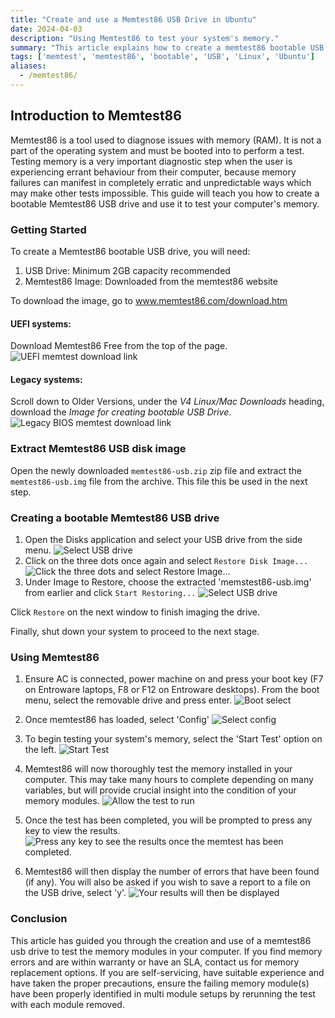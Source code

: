 ```yaml
---
title: "Create and use a Memtest86 USB Drive in Ubuntu"
date: 2024-04-03
description: "Using Memtest86 to test your system's memory."
summary: "This article explains how to create a memtest86 bootable USB drive in Ubuntu and boot into it to test the integrity of the memory in your system."
tags: ['memtest', 'memtest86', 'bootable', 'USB', 'Linux', 'Ubuntu']
aliases: 
  - /memtest86/
---
```


## Introduction to Memtest86

Memtest86 is a tool used to diagnose issues with memory (RAM). It is not a part of the operating system and must be booted into to perform a test. Testing memory is a very important diagnostic step when the user is experiencing errant behaviour from their computer, because memory failures can manifest in completely erratic and unpredictable ways which may make other tests impossible. This guide will teach you how to create a bootable Memtest86 USB drive and use it to test your computer's memory.

### Getting Started

To create a Memtest86 bootable USB drive, you will need:
1. USB Drive: Minimum 2GB capacity recommended
2. Memtest86 Image: Downloaded from the memtest86 website

To download the image, go to www.memtest86.com/download.htm

#### UEFI systems:
Download Memtest86 Free from the top of the page.
![UEFI memtest download link](images/memtest-uefi-download.jpg)

#### Legacy systems:
Scroll down to Older Versions, under the *V4 Linux/Mac Downloads* heading, download the *Image for creating bootable USB Drive*.
![Legacy BIOS memtest download link](images/memtest-legacy-download.jpg)

### Extract Memtest86 USB disk image

Open the newly downloaded `memtest86-usb.zip` zip file and extract the `memtest86-usb.img` file from the archive.  This file this be used in the next step.

### Creating a bootable Memtest86 USB drive

1. Open the Disks application and select your USB drive from the side menu. 
![Select USB drive](images/memtest-drive-0.jpg)
2. Click on the three dots once again and select `Restore Disk Image...`
![Click the three dots and select Restore Image...](images/memtest-drive-1.png)
3. Under Image to Restore, choose the extracted 'memstest86-usb.img' from earlier and click `Start Restoring...`
![Select USB drive](images/memtest-drive-2.png)

Click `Restore` on the next window to finish imaging the drive.

Finally, shut down your system to proceed to the next stage.

### Using Memtest86

1. Ensure AC is connected, power machine on and press your boot key (F7 on Entroware laptops, F8 or F12 on Entroware desktops). 
From the boot menu, select the removable drive and press enter.
![Boot select](images/memtest-0.png)

2. Once memtest86 has loaded, select 'Config'
![Select config](images/memtest-3.png)

3. To begin testing your system's memory, select the 'Start Test' option on the left.
![Start Test](images/memtest-4.png)

4. Memtest86 will now thoroughly test the memory installed in your computer. This may take many hours to complete depending on many variables, but will provide crucial insight into the condition of your memory modules.
![Allow the test to run](images/memtest-5.png)

5. Once the test has been completed, you will be prompted to press any key to view the results.
![Press any key to see the results once the memtest has been completed.](images/memtest-6.png)

6. Memtest86 will then display the number of errors that have been found (if any). You will also be asked if you wish to save a report to a file on the USB drive, select 'y'.
![Your results will then be displayed](images/memtest-7.png)

### Conclusion
This article has guided you through the creation and use of a memtest86 usb drive to test the memory modules in your computer.  If you find memory errors and are within warranty or have an SLA, contact us for memory replacement options. If you are self-servicing, have suitable experience and have taken the proper precautions, ensure the failing memory module(s) have been properly identified in multi module setups by rerunning the test with each module removed.
